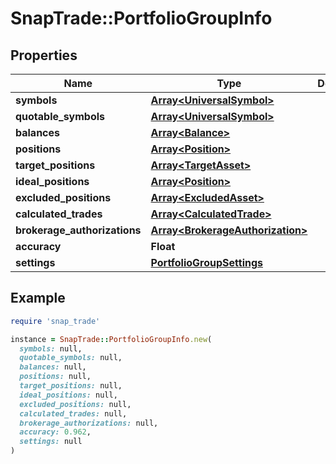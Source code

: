 # SnapTrade::PortfolioGroupInfo

## Properties

| Name | Type | Description | Notes |
| ---- | ---- | ----------- | ----- |
| **symbols** | [**Array&lt;UniversalSymbol&gt;**](UniversalSymbol.md) |  | [optional] |
| **quotable_symbols** | [**Array&lt;UniversalSymbol&gt;**](UniversalSymbol.md) |  | [optional] |
| **balances** | [**Array&lt;Balance&gt;**](Balance.md) |  | [optional] |
| **positions** | [**Array&lt;Position&gt;**](Position.md) |  | [optional] |
| **target_positions** | [**Array&lt;TargetAsset&gt;**](TargetAsset.md) |  | [optional] |
| **ideal_positions** | [**Array&lt;Position&gt;**](Position.md) |  | [optional] |
| **excluded_positions** | [**Array&lt;ExcludedAsset&gt;**](ExcludedAsset.md) |  | [optional] |
| **calculated_trades** | [**Array&lt;CalculatedTrade&gt;**](CalculatedTrade.md) |  | [optional] |
| **brokerage_authorizations** | [**Array&lt;BrokerageAuthorization&gt;**](BrokerageAuthorization.md) |  | [optional] |
| **accuracy** | **Float** |  | [optional] |
| **settings** | [**PortfolioGroupSettings**](PortfolioGroupSettings.md) |  | [optional] |

## Example

```ruby
require 'snap_trade'

instance = SnapTrade::PortfolioGroupInfo.new(
  symbols: null,
  quotable_symbols: null,
  balances: null,
  positions: null,
  target_positions: null,
  ideal_positions: null,
  excluded_positions: null,
  calculated_trades: null,
  brokerage_authorizations: null,
  accuracy: 0.962,
  settings: null
)
```

